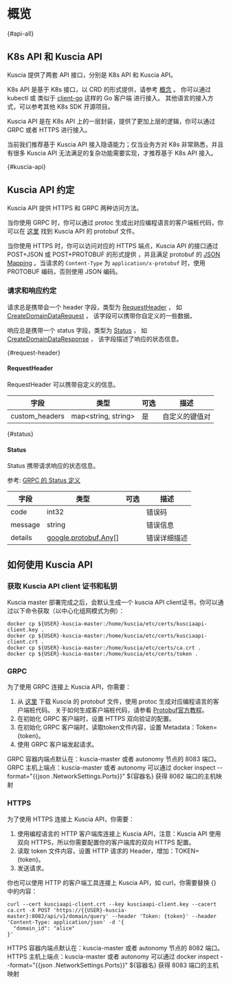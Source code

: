 # 概览

{#api-all}

## K8s API 和 Kuscia API

Kuscia 提供了两套 API 接口，分别是 K8s API 和 Kuscia API。

K8s API 是基于 K8s 接口，以 CRD 的形式提供，请参考 [概念](../../concepts/index) 。
你可以通过 kubectl 或 类似于 [client-go](https://github.com/kubernetes/client-go) 这样的 Go 客户端 进行接入。
其他语言的接入方式，可以参考其他 K8s SDK 开源项目。

Kuscia API 是在 K8s API 上的一层封装，提供了更加上层的逻辑，你可以通过 GRPC 或者 HTTPS 进行接入。

当前我们推荐基于 Kuscia API 接入隐语能力；仅当业务方对 K8s 非常熟悉，并且有很多 Kuscia API 无法满足的复杂功能需要实现，才推荐基于
K8s API 接入。

{#kuscia-api}

## Kuscia API 约定

Kuscia API 提供 HTTPS 和 GRPC 两种访问方法。

当你使用 GRPC 时，你可以通过 protoc 生成出对应编程语言的客户端桩代码，你可以在
[这里](https://github.com/secretflow/kuscia/tree/main/proto/api/v1alpha1/kusciaapi)
找到 Kuscia API 的 protobuf 文件。

当你使用 HTTPS 时，你可以访问对应的 HTTPS 端点，Kuscia API 的接口通过 POST+JSON 或 POST+PROTOBUF 的形式提供 ，并且满足
protobuf
的 [JSON Mapping](https://protobuf.dev/programming-guides/proto3/#json) 。当请求的 `Content-Type`
为 `application/x-protobuf` 时，使用 PROTOBUF 编码，否则使用 JSON 编码。

### 请求和响应约定

请求总是携带会一个 header 字段，类型为 [RequestHeader](#request-header) ，
如 [CreateDomainDataRequest](domaindata_cn.md#create-domain-data-request) ， 该字段可以携带你自定义的一些数据。

响应总是携带一个 status 字段，类型为 [Status](#status) ，
如 [CreateDomainDataResponse](domaindata_cn.md#create-domain-data-response) ， 该字段描述了响应的状态信息。

{#request-header}

#### RequestHeader

RequestHeader 可以携带自定义的信息。

| 字段             | 类型                  | 可选 | 描述      |
|----------------|---------------------|----|---------|
| custom_headers | map<string, string> | 是  | 自定义的键值对 |

{#status}

#### Status

Status 携带请求响应的状态信息。

参考: [GRPC 的 Status 定义](https://github.com/grpc/grpc/blob/master/src/proto/grpc/status/status.proto)

| 字段      | 类型                                                                            | 可选 | 描述     |
|---------|-------------------------------------------------------------------------------|----|--------|
| code    | int32                                                                         |    | 错误码    |
| message | string                                                                        |    | 错误信息   |
| details | [google.protobuf.Any](https://protobuf.dev/programming-guides/proto3/#json)[] |    | 错误详细描述 |

## 如何使用 Kuscia API

### 获取 Kuscia API client 证书和私钥

Kuscia master 部署完成之后，会默认生成一个 kuscia API client证书，你可以通过以下命令获取（以中心化组网模式为例）：

```shell
docker cp ${USER}-kuscia-master:/home/kuscia/etc/certs/kusciaapi-client.key .
docker cp ${USER}-kuscia-master:/home/kuscia/etc/certs/kusciaapi-client.crt .
docker cp ${USER}-kuscia-master:/home/kuscia/etc/certs/ca.crt .
docker cp ${USER}-kuscia-master:/home/kuscia/etc/certs/token .
```

### GRPC

为了使用 GRPC 连接上 Kuscia API，你需要：

1. 从 [这里](https://github.com/secretflow/kuscia/tree/main/proto/api/v1alpha1/kusciaapi) 下载 Kuscia 的 protobuf 文件，使用
   protoc
   生成对应编程语言的客户端桩代码。
   关于如何生成客户端桩代码，请参看 [Protobuf官方教程](https://protobuf.dev/getting-started/)。
2. 在初始化 GRPC 客户端时，设置 HTTPS 双向验证的配置。
3. 在初始化 GRPC 客户端时，读取token文件内容，设置 Metadata：Token={token}。
4. 使用 GRPC 客户端发起请求。

GRPC 容器内端点默认在：kuscia-master 或者 autonomy 节点的 8083 端口。
GRPC 主机上端点：kuscia-master 或者 autonomy 可以通过 docker inspect --format="{{json .NetworkSettings.Ports}}" ${容器名} 获得 8082 端口的主机映射

### HTTPS

为了使用 HTTPS 连接上 Kuscia API，你需要：

1. 使用编程语言的 HTTP 客户端库连接上 Kuscia API，注意：Kuscia API 使用 双向 HTTPS，所以你需要配置你的客户端库的双向 HTTPS
   配置。
2. 读取 token 文件内容，设置 HTTP 请求的 Header，增加：TOKEN={token}。
3. 发送请求。

你也可以使用 HTTP 的客户端工具连接上 Kuscia API，如 curl，你需要替换 {} 中的内容：

```shell
curl --cert kusciaapi-client.crt --key kusciaapi-client.key --cacert ca.crt -X POST 'https://{{USER}-kuscia-master}:8082/api/v1/domain/query' --header 'Token: {token}' --header 'Content-Type: application/json' -d '{
  "domain_id": "alice"
}'
```

HTTPS 容器内端点默认在：kuscia-master 或者 autonomy 节点的 8082 端口。
HTTPS 主机上端点：kuscia-master 或者 autonomy 可以通过 docker inspect --format="{{json .NetworkSettings.Ports}}" ${容器名} 获得 8083 端口的主机映射

